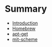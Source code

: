 # Summary

* [Introduction](README.md)
* [Homebrew](homebrew.md)
* [apt-get](apt-get.md)
* [mit-scheme](mit-scheme.md)

